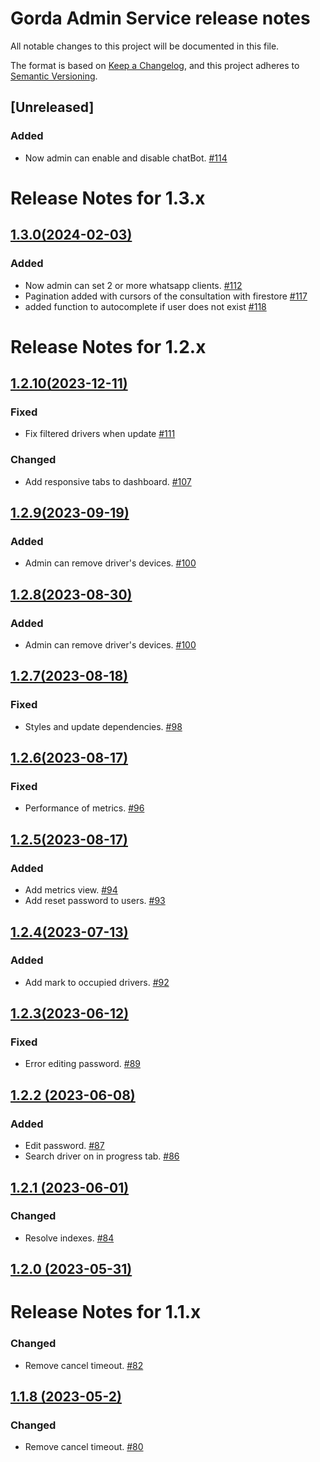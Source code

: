 # Gorda Admin Service release notes

All notable changes to this project will be documented in this file.

The format is based on [Keep a Changelog](https://keepachangelog.com/en/1.0.0/),
and this project adheres to [Semantic Versioning](https://semver.org/spec/v2.0.0.html).

## [Unreleased]

### Added
- Now admin can enable and disable chatBot. [#114](https://github.com/DevAlexandreCR/admin-driver/pull/114)

# Release Notes for 1.3.x

## [1.3.0(2024-02-03)](https://github.com/DevAlexandreCR/admin-driver/compare/1.3.0...1.2.10)

### Added
- Now admin can set 2 or more whatsapp clients. [#112](https://github.com/DevAlexandreCR/admin-driver/pull/112)
- Pagination added with cursors of the consultation with firestore [#117](https://github.com/DevAlexandreCR/gorda-admin/pull/117)
- added function to autocomplete if user does not exist [#118](https://github.com/DevAlexandreCR/gorda-admin/pull/118)

# Release Notes for 1.2.x

## [1.2.10(2023-12-11)](https://github.com/DevAlexandreCR/admin-driver/compare/1.2.10...1.2.9)

### Fixed
- Fix filtered drivers when update [#111](https://github.com/DevAlexandreCR/admin-driver/pull/111)

### Changed
- Add responsive tabs to dashboard. [#107](https://github.com/DevAlexandreCR/admin-driver/pull/107)

## [1.2.9(2023-09-19)](https://github.com/DevAlexandreCR/admin-driver/compare/1.2.9...1.2.8)

### Added
- Admin can remove driver's devices. [#100](https://github.com/DevAlexandreCR/admin-driver/pull/100)

## [1.2.8(2023-08-30)](https://github.com/DevAlexandreCR/admin-driver/compare/1.2.8...1.2.7)

### Added
- Admin can remove driver's devices. [#100](https://github.com/DevAlexandreCR/admin-driver/pull/100)

## [1.2.7(2023-08-18)](https://github.com/DevAlexandreCR/admin-driver/compare/1.2.7...1.2.6)

### Fixed
- Styles and update dependencies. [#98](https://github.com/DevAlexandreCR/admin-driver/pull/98)

## [1.2.6(2023-08-17)](https://github.com/DevAlexandreCR/admin-driver/compare/1.2.6...1.2.5)

### Fixed
- Performance of metrics. [#96](https://github.com/DevAlexandreCR/admin-driver/pull/96)

## [1.2.5(2023-08-17)](https://github.com/DevAlexandreCR/admin-driver/compare/1.2.5...1.2.4)

### Added
- Add metrics view. [#94](https://github.com/DevAlexandreCR/admin-driver/pull/94)
- Add reset password to users. [#93](https://github.com/DevAlexandreCR/admin-driver/pull/93)

## [1.2.4(2023-07-13)](https://github.com/DevAlexandreCR/admin-driver/compare/1.2.4...1.2.3)

### Added
- Add mark to occupied drivers. [#92](https://github.com/DevAlexandreCR/admin-driver/pull/92)

## [1.2.3(2023-06-12)](https://github.com/DevAlexandreCR/admin-driver/compare/1.2.3...1.2.2)

### Fixed
- Error editing password. [#89](https://github.com/DevAlexandreCR/admin-driver/pull/89)

## [1.2.2 (2023-06-08)](https://github.com/DevAlexandreCR/admin-driver/compare/1.2.2...1.2.1)

### Added
- Edit password. [#87](https://github.com/DevAlexandreCR/admin-driver/pull/87)
- Search driver on in progress tab. [#86](https://github.com/DevAlexandreCR/admin-driver/pull/86)

## [1.2.1 (2023-06-01)](https://github.com/DevAlexandreCR/admin-driver/compare/1.2.1...1.2.0)

### Changed
- Resolve indexes. [#84](https://github.com/DevAlexandreCR/admin-driver/pull/84)

## [1.2.0 (2023-05-31)](https://github.com/DevAlexandreCR/admin-driver/compare/1.2.0...1.1.8)

# Release Notes for 1.1.x

### Changed
- Remove cancel timeout. [#82](https://github.com/DevAlexandreCR/admin-driver/pull/82)

## [1.1.8 (2023-05-2)](https://github.com/DevAlexandreCR/admin-driver/compare/1.1.8...1.1.7)

### Changed
- Remove cancel timeout. [#80](https://github.com/DevAlexandreCR/admin-driver/pull/80)